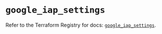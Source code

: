 # `google_iap_settings`

Refer to the Terraform Registry for docs: [`google_iap_settings`](https://registry.terraform.io/providers/hashicorp/google-beta/6.13.0/docs/resources/google_iap_settings).
